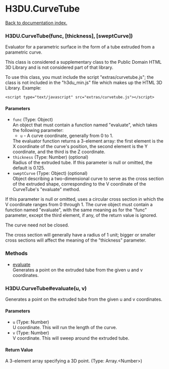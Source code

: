 # H3DU.CurveTube

[Back to documentation index.](index.md)

 <a name='H3DU.CurveTube'></a>
### H3DU.CurveTube(func, [thickness], [sweptCurve])

Evaluator for a parametric surface in the form
of a tube extruded from a parametric curve.

This class is considered a supplementary class to the
Public Domain HTML 3D Library and is not considered part of that
library.

To use this class, you must include the script "extras/curvetube.js"; the
class is not included in the "h3du_min.js" file which makes up
the HTML 3D Library. Example:

    <script type="text/javascript" src="extras/curvetube.js"></script>

#### Parameters

* `func` (Type: Object)<br>
    An object that must contain a function named "evaluate", which takes the following parameter:<ul> <li><code>u</code> - A curve coordinate, generally from 0 to 1. </ul> The evaluator function returns a 3-element array: the first element is the X coordinate of the curve's position, the second element is the Y coordinate, and the third is the Z coordinate.
* `thickness` (Type: Number) (optional)<br>
    Radius of the extruded tube. If this parameter is null or omitted, the default is 0.125.
* `sweptCurve` (Type: Object) (optional)<br>
    Object describing a two-dimensional curve to serve as the cross section of the extruded shape, corresponding to the V coordinate of the CurveTube's "evaluate" method.

 If this parameter is null or omitted, uses a circular cross section in which the V coordinate ranges from 0 through 1. The curve object must contain a function named "evaluate", with the same meaning as for the "func" parameter, except the third element, if any, of the return value is ignored.

 The curve need not be closed.

 The cross section will generally have a radius of 1 unit; bigger or smaller cross sections will affect the meaning of the "thickness" parameter.

### Methods

* [evaluate](#H3DU.CurveTube_H3DU.CurveTube_evaluate)<br>Generates a point on the extruded tube from the given u and v coordinates.

 <a name='H3DU.CurveTube_H3DU.CurveTube_evaluate'></a>
### H3DU.CurveTube#evaluate(u, v)

Generates a point on the extruded tube from the given u and v coordinates.

#### Parameters

* `u` (Type: Number)<br>
    U coordinate. This will run the length of the curve.
* `v` (Type: Number)<br>
    V coordinate. This will sweep around the extruded tube.

#### Return Value

A 3-element array specifying a 3D point. (Type: Array.&lt;Number>)

